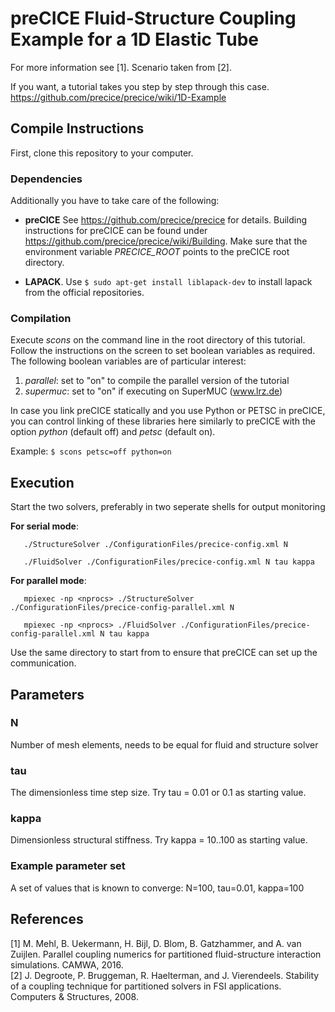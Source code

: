 # preCICE Fluid-Structure Coupling Example for a 1D Elastic Tube

For more information see [1]. Scenario taken from [2].

If you want, a tutorial takes you step by step through this case.  
https://github.com/precice/precice/wiki/1D-Example

## Compile Instructions

First, clone this repository to your computer.

### Dependencies

Additionally you have to take care of the following:

* **preCICE** See https://github.com/precice/precice for details. Building instructions for preCICE can be found under https://github.com/precice/precice/wiki/Building. Make sure that the environment variable *PRECICE_ROOT* points to the preCICE root directory.

* **LAPACK**. Use ```$ sudo apt-get install liblapack-dev``` to install lapack from the official repositories.

### Compilation

Execute *scons* on the command line in the root directory of this tutorial. Follow the instructions on the screen to set boolean variables as required. The following boolean variables are of particular interest:
1) *parallel*: set to "on" to compile the parallel version of the tutorial
2) *supermuc*: set to "on" if executing on SuperMUC (www.lrz.de)

In case you link preCICE statically and you use Python or PETSC in preCICE, you can control linking of these libraries here similarly to preCICE with the option *python* (default off) and *petsc* (default on).

Example: ```$ scons petsc=off python=on```

## Execution
Start the two solvers, preferably in two seperate shells for output monitoring

   **For serial mode**:

	   ./StructureSolver ./ConfigurationFiles/precice-config.xml N

	   ./FluidSolver ./ConfigurationFiles/precice-config.xml N tau kappa

   **For parallel mode**:

	   mpiexec -np <nprocs> ./StructureSolver ./ConfigurationFiles/precice-config-parallel.xml N

	   mpiexec -np <nprocs> ./FluidSolver ./ConfigurationFiles/precice-config-parallel.xml N tau kappa

Use the same directory to start from to ensure that preCICE can set up the communication.

## Parameters

### N
Number of mesh elements, needs to be equal for fluid and structure solver

### tau
The dimensionless time step size.
Try tau = 0.01 or 0.1 as starting value.

### kappa
Dimensionless structural stiffness.
Try kappa = 10..100 as starting value.

### Example parameter set
A set of values that is known to converge: N=100, tau=0.01, kappa=100

## References

[1] M. Mehl, B. Uekermann, H. Bijl, D. Blom, B. Gatzhammer, and A. van Zuijlen.
Parallel coupling numerics for partitioned fluid-structure interaction simulations. CAMWA, 2016.  
[2] J. Degroote, P. Bruggeman, R. Haelterman, and J. Vierendeels. Stability of a coupling technique
for partitioned solvers in FSI applications. Computers & Structures, 2008.
